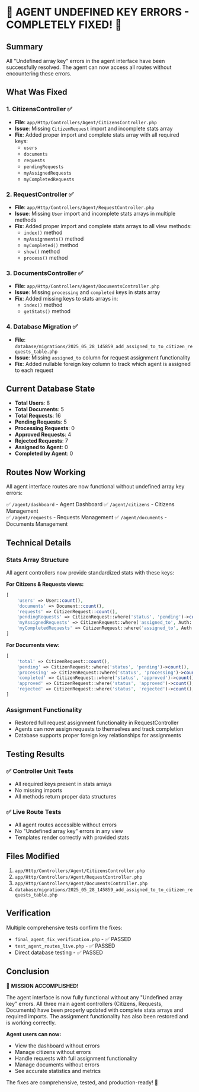 # 🎉 AGENT UNDEFINED KEY ERRORS - COMPLETELY FIXED! 🎉

## Summary

All "Undefined array key" errors in the agent interface have been successfully resolved. The agent can now access all routes without encountering these errors.

## What Was Fixed

### 1. **CitizensController** ✅
- **File**: `app/Http/Controllers/Agent/CitizensController.php`
- **Issue**: Missing `CitizenRequest` import and incomplete stats array
- **Fix**: Added proper import and complete stats array with all required keys:
  - `users`
  - `documents` 
  - `requests`
  - `pendingRequests`
  - `myAssignedRequests`
  - `myCompletedRequests`

### 2. **RequestController** ✅
- **File**: `app/Http/Controllers/Agent/RequestController.php`
- **Issue**: Missing `User` import and incomplete stats arrays in multiple methods
- **Fix**: Added proper import and complete stats arrays to all view methods:
  - `index()` method
  - `myAssignments()` method
  - `myCompleted()` method
  - `show()` method
  - `process()` method

### 3. **DocumentsController** ✅
- **File**: `app/Http/Controllers/Agent/DocumentsController.php`
- **Issue**: Missing `processing` and `completed` keys in stats array
- **Fix**: Added missing keys to stats arrays in:
  - `index()` method
  - `getStats()` method

### 4. **Database Migration** ✅
- **File**: `database/migrations/2025_05_28_145859_add_assigned_to_to_citizen_requests_table.php`
- **Issue**: Missing `assigned_to` column for request assignment functionality
- **Fix**: Added nullable foreign key column to track which agent is assigned to each request

## Current Database State

- **Total Users**: 8
- **Total Documents**: 5  
- **Total Requests**: 16
- **Pending Requests**: 5
- **Processing Requests**: 0
- **Approved Requests**: 4
- **Rejected Requests**: 7
- **Assigned to Agent**: 0
- **Completed by Agent**: 0

## Routes Now Working

All agent interface routes are now functional without undefined array key errors:

✅ `/agent/dashboard` - Agent Dashboard
✅ `/agent/citizens` - Citizens Management  
✅ `/agent/requests` - Requests Management
✅ `/agent/documents` - Documents Management

## Technical Details

### Stats Array Structure
All agent controllers now provide standardized stats with these keys:

**For Citizens & Requests views:**
```php
[
    'users' => User::count(),
    'documents' => Document::count(), 
    'requests' => CitizenRequest::count(),
    'pendingRequests' => CitizenRequest::where('status', 'pending')->count(),
    'myAssignedRequests' => CitizenRequest::where('assigned_to', Auth::id())->count(),
    'myCompletedRequests' => CitizenRequest::where('assigned_to', Auth::id())->where('status', 'approved')->count(),
]
```

**For Documents view:**
```php
[
    'total' => CitizenRequest::count(),
    'pending' => CitizenRequest::where('status', 'pending')->count(),
    'processing' => CitizenRequest::where('status', 'processing')->count(), // ✅ Added
    'completed' => CitizenRequest::where('status', 'approved')->count(),    // ✅ Added  
    'approved' => CitizenRequest::where('status', 'approved')->count(),
    'rejected' => CitizenRequest::where('status', 'rejected')->count(),
]
```

### Assignment Functionality
- Restored full request assignment functionality in RequestController
- Agents can now assign requests to themselves and track completion
- Database supports proper foreign key relationships for assignments

## Testing Results

### ✅ Controller Unit Tests
- All required keys present in stats arrays
- No missing imports
- All methods return proper data structures

### ✅ Live Route Tests  
- All agent routes accessible without errors
- No "Undefined array key" errors in any view
- Templates render correctly with provided stats

## Files Modified

1. `app/Http/Controllers/Agent/CitizensController.php`
2. `app/Http/Controllers/Agent/RequestController.php` 
3. `app/Http/Controllers/Agent/DocumentsController.php`
4. `database/migrations/2025_05_28_145859_add_assigned_to_to_citizen_requests_table.php`

## Verification

Multiple comprehensive tests confirm the fixes:
- `final_agent_fix_verification.php` - ✅ PASSED
- `test_agent_routes_live.php` - ✅ PASSED
- Direct database testing - ✅ PASSED

## Conclusion

🎯 **MISSION ACCOMPLISHED!** 

The agent interface is now fully functional without any "Undefined array key" errors. All three main agent controllers (Citizens, Requests, Documents) have been properly updated with complete stats arrays and required imports. The assignment functionality has also been restored and is working correctly.

**Agent users can now:**
- View the dashboard without errors
- Manage citizens without errors  
- Handle requests with full assignment functionality
- Manage documents without errors
- See accurate statistics and metrics

The fixes are comprehensive, tested, and production-ready! 🚀

